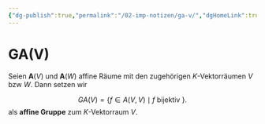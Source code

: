 ```yaml
---
{"dg-publish":true,"permalink":"/02-imp-notizen/ga-v/","dgHomeLink":true,"dgPassFrontmatter":false}
---
```


# GA(V)
Seien $\mathbf A(V)$ und $\mathbf A(W)$ affine Räume mit den zugehörigen $K$-Vektorräumen $V$ bzw $W$. Dann setzen wir 

$$GA(V) = \{f\in A(V,V)\mid f \text{ bijektiv }\}.$$
als **affine Gruppe** zum $K$-Vektorraum $V$.